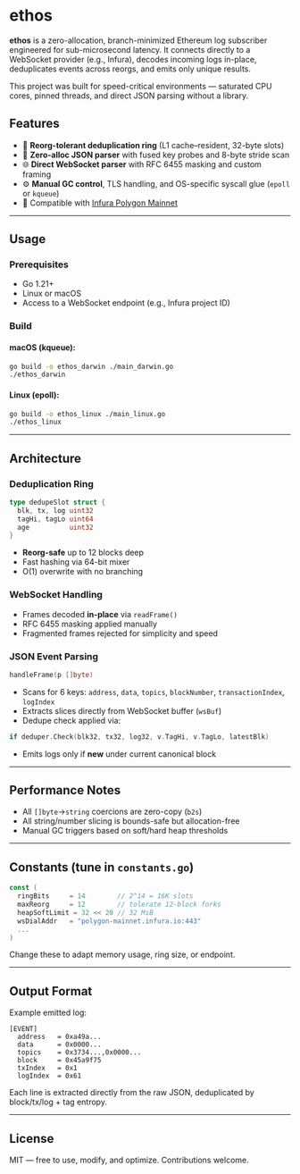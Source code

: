 # ethos

**ethos** is a zero-allocation, branch-minimized Ethereum log subscriber engineered for sub-microsecond latency. It connects directly to a WebSocket provider (e.g., Infura), decodes incoming logs in-place, deduplicates events across reorgs, and emits only unique results.

This project was built for speed-critical environments — saturated CPU cores, pinned threads, and direct JSON parsing without a library.

## Features

- 🔁 **Reorg-tolerant deduplication ring** (L1 cache–resident, 32-byte slots)
- 🧠 **Zero-alloc JSON parser** with fused key probes and 8-byte stride scan
- 🌐 **Direct WebSocket parser** with RFC 6455 masking and custom framing
- ⚙️ **Manual GC control**, TLS handling, and OS-specific syscall glue (`epoll` or `kqueue`)
- 🔐 Compatible with [Infura Polygon Mainnet](https://polygon.technology)

---

## Usage

### Prerequisites

- Go 1.21+
- Linux or macOS
- Access to a WebSocket endpoint (e.g., Infura project ID)

### Build

#### macOS (kqueue):

```bash
go build -o ethos_darwin ./main_darwin.go
./ethos_darwin
```

#### Linux (epoll):

```bash
go build -o ethos_linux ./main_linux.go
./ethos_linux
```

---

## Architecture

### Deduplication Ring

```go
type dedupeSlot struct {
  blk, tx, log uint32
  tagHi, tagLo uint64
  age          uint32
}
```

- **Reorg-safe** up to 12 blocks deep
- Fast hashing via 64-bit mixer
- O(1) overwrite with no branching

### WebSocket Handling

- Frames decoded **in-place** via `readFrame()`
- RFC 6455 masking applied manually
- Fragmented frames rejected for simplicity and speed

### JSON Event Parsing

```go
handleFrame(p []byte)
```

- Scans for 6 keys: `address`, `data`, `topics`, `blockNumber`, `transactionIndex`, `logIndex`
- Extracts slices directly from WebSocket buffer (`wsBuf`)
- Dedupe check applied via:

```go
if deduper.Check(blk32, tx32, log32, v.TagHi, v.TagLo, latestBlk)
```

- Emits logs only if **new** under current canonical block

---

## Performance Notes

- All `[]byte`→`string` coercions are zero-copy (`b2s`)
- All string/number slicing is bounds-safe but allocation-free
- Manual GC triggers based on soft/hard heap thresholds

---

## Constants (tune in `constants.go`)

```go
const (
  ringBits     = 14        // 2^14 = 16K slots
  maxReorg     = 12        // tolerate 12-block forks
  heapSoftLimit = 32 << 20 // 32 MiB
  wsDialAddr   = "polygon-mainnet.infura.io:443"
  ...
)
```

Change these to adapt memory usage, ring size, or endpoint.

---

## Output Format

Example emitted log:

```
[EVENT]
  address   = 0xa49a...
  data      = 0x0000...
  topics    = 0x3734...,0x0000...
  block     = 0x45a9f75
  txIndex   = 0x1
  logIndex  = 0x61
```

Each line is extracted directly from the raw JSON, deduplicated by block/tx/log + tag entropy.

---

## License

MIT — free to use, modify, and optimize. Contributions welcome.
